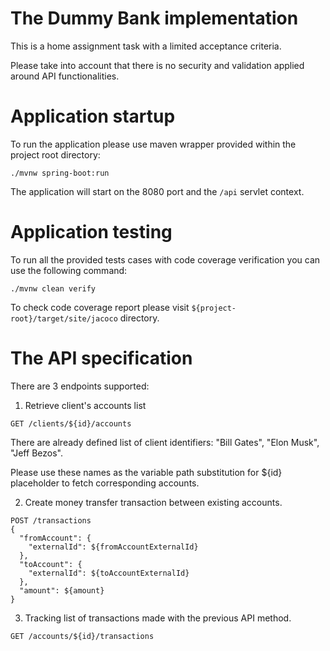 # The Dummy Bank implementation

This is a home assignment task with a limited acceptance criteria.

Please take into account that there is no security and validation applied around API functionalities.

# Application startup

To run the application please use maven wrapper provided within the project root directory:

`./mvnw spring-boot:run`

The application will start on the 8080 port and the `/api` servlet context.

# Application testing

To run all the provided tests cases with code coverage verification you can use the following command:

`./mvnw clean verify`

To check code coverage report please visit `${project-root}/target/site/jacoco` directory.

# The API specification

There are 3 endpoints supported:

1. Retrieve client's accounts list

`GET /clients/${id}/accounts`

There are already defined list of client identifiers: "Bill Gates", "Elon Musk", "Jeff Bezos".

Please use these names as the variable path substitution for ${id} placeholder to fetch corresponding accounts.

2. Create money transfer transaction between existing accounts.
```
POST /transactions
{
  "fromAccount": {
    "externalId": ${fromAccountExternalId}
  },
  "toAccount": {
    "externalId": ${toAccountExternalId}
  },
  "amount": ${amount}
}
```

3. Tracking list of transactions made with the previous API method.

`GET /accounts/${id}/transactions`
